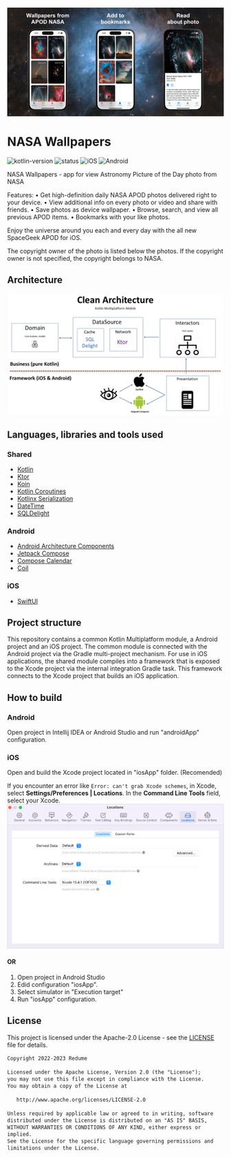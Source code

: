 ![Banner](assets/1024x500.png)

# NASA Wallpapers

![kotlin-version](https://img.shields.io/badge/kotlin-1.8.0-orange)
![status](https://img.shields.io/badge/status-stable-green.svg)
![iOS](https://img.shields.io/badge/iOS-15.0%2B-green.svg)
![Android](https://img.shields.io/badge/Android-8.0%2B-green.svg)

NASA Wallpapers - app for view Astronomy Picture of the Day photo from NASA

Features:
• Get high-definition daily NASA APOD photos delivered right to your device.
• View additional info on every photo or video and share with friends.
• Save photos as device wallpaper.
• Browse, search, and view all previous APOD items.
• Bookmarks with your like photos. 

Enjoy the universe around you each and every day with the all new SpaceGeek APOD for iOS.

The copyright owner of the photo is listed below the photos. If the copyright owner is not specified, the copyright belongs to NASA.


## Architecture

![Clean architecture](assets/clean_architecture_kmm.png)


## Languages, libraries and tools used

### Shared
- [Kotlin](https://kotlinlang.org/)
- [Ktor](https://github.com/ktorio/ktor)
- [Koin](https://github.com/InsertKoinIO/koin)
- [Kotlin Coroutines](https://kotlinlang.org/docs/reference/coroutines-overview.html)
- [Kotlinx Serialization](https://github.com/Kotlin/kotlinx.serialization)
- [DateTime](https://github.com/Kotlin/kotlinx-datetime)
- [SQLDelight](https://github.com/cashapp/sqldelight)

### Android
- [Android Architecture Components](https://developer.android.com/topic/libraries/architecture/index.html)
- [Jetpack Compose](https://developer.android.com/jetpack/compose)
- [Compose Calendar](https://github.com/mobile-development-group/ComposeCalendar/)
- [Coil](https://coil-kt.github.io/coil/)

### iOS
- [SwiftUI](https://developer.apple.com/documentation/swiftui)


## Project structure

This repository contains a common Kotlin Multiplatform module, a Android project and an iOS project. The common module is connected with the Android project via the Gradle multi-project mechanism. For use in iOS applications, the shared module compiles into a framework that is exposed to the Xcode project via the internal integration Gradle task. This framework connects to the Xcode project that builds an iOS application.


## How to build

### Android
Open project in Intellij IDEA or Android Studio and run "androidApp" configuration.

### iOS
Open and build the Xcode project located in "iosApp" folder. (Recomended)

If you encounter an error like `Error: can't grab Xcode schemes`, in Xcode, select **Settings/Preferences | Locations**. In the **Command Line Tools** field, select your Xcode.
![Xcode schemes error](assets/xcode_schemes_error.png)

#### OR
1. Open project in Android Studio
2. Edid configuration "iosApp".
3. Select simulator in "Execution target"
4. Run "iosApp" configuration.

## License
This project is licensed under the Apache-2.0 License - see the [LICENSE](LICENSE) file for details.

```
Copyright 2022-2023 Redume

Licensed under the Apache License, Version 2.0 (the "License");
you may not use this file except in compliance with the License.
You may obtain a copy of the License at

   http://www.apache.org/licenses/LICENSE-2.0

Unless required by applicable law or agreed to in writing, software
distributed under the License is distributed on an "AS IS" BASIS,
WITHOUT WARRANTIES OR CONDITIONS OF ANY KIND, either express or implied.
See the License for the specific language governing permissions and
limitations under the License.
```